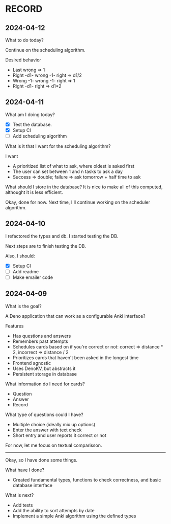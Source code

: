 # RECORD

## 2024-04-12

What to do today?

Continue on the scheduling algorithm.

Desired behavior

- Last wrong => 1
- Right -d1- wrong -1- right => d1/2
- Wrong -1- wrong -1- right => 1
- Right -d1- right => d1*2

## 2024-04-11

What am I doing today?

- [x] Test the database.
- [x] Setup CI
- [ ] Add scheduling algorithm

What is it that I want for the scheduling algorithm?

I want

- A prioritized list of what to ask, where oldest is asked first
- The user can set between 1 and n tasks to ask a day
- Success => double; failure => ask tomorrow + half time to ask

What should I store in the database? It is nice to make all of this computed,
althought it is less efficient.

Okay, done for now. Next time, I'll continue working on the scheduler algorithm.

## 2024-04-10

I refactored the types and db. I started testing the DB.

Next steps are to finish testing the DB.

Also, I should:

- [x] Setup CI
- [ ] Add readme
- [ ] Make emailer code

## 2024-04-09

What is the goal?

A Deno application that can work as a configurable Anki interface?

Features

- Has questions and answers
- Remembers past attempts
- Schedules cards based on if you're correct or not: correct => distance * 2,
  incorrect => distance / 2
- Prioritizes cards that haven't been asked in the longest time
- Frontend agnostic
- Uses DenoKV, but abstracts it
- Persistent storage in database

What information do I need for cards?

- Question
- Answer
- Record

What type of questions could I have?

- Multiple choice (ideally mix up options)
- Enter the answer with text check
- Short entry and user reports it correct or not

For now, let me focus on textual comparisson.

---

Okay, so I have done some things.

What have I done?

- Created fundamental types, functions to check correctness, and basic database
  interface

What is next?

- Add tests
- Add the ability to sort attempts by date
- Implement a simple Anki algorithm using the defined types
